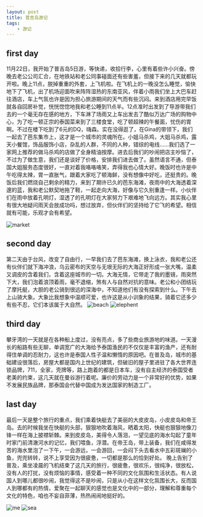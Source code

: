 ```yaml
---
layout: post
title: 普吉岛游记
tags:
    - 游记
---
```




## first day

  11月22日，我开始了普吉岛5日游，等快递，收拾行李，心里有着些许小兴奋。傍晚去老公公司汇合，在地铁站和老公同事碰面还有些害羞，但接下来的几天就都玩开啦。晚上11点，脱掉重重的外套，上飞机啦。在飞机上的一晚没怎么睡觉，愉快地下了飞机，出了机场迎面吹来阵阵湿热的东南亚风，伴着小雨我们坐上大巴车赶往酒店，车上气氛也许是因为担心旅游期间的天气而有些沉闷。来到酒店用完早饭就各自回房补觉，恍恍惚惚地我和老公睡到11点半。12点准时出发到了导游带我们去的一个毫无存在感的地方，下车淋了场雨又上车出发去了酷似万达广场的购物中心，为了吃一顿正宗的泰国菜来到了三楼食堂，吃了顿超辣的午餐面，忧伤的胃啊。不过在楼下吃到了6元的DQ，嗨森。实在没得逛了，在Gina的带领下，我们一起去了芭东集市上，这才是一个城市的灵魂所在。小姐马杀鸡，大姐马杀鸡，露天小餐馆，饰品服饰小店，杂乱的人群，不同的人种，错综的电线……我们选了一家网上推荐的做马杀鸡的店做了全身精油按摩。进去后我们的吵闹把店主吵恼了，不过为了做生意，我们还是谈好了价格，安排我们进去做了。虽然语言不通，但泰国大姐服务态度很好，一直对着我咯咯咯笑，弄得我也心情大好。晚饭时也许是中午吃得太辣，胃一直胀气，跟着大家吃了顿海鲜，没有想像中好吃，还挺贵的。晚饭后我们燃烧自己剩余的精力，来到了期许已久的芭东海滩，夜雨中的大海透着深邃的蓝，我和老公默契地拖了鞋，一起走向大海，好像与它久别重逢一样。小伙伴们在雨中放着孔明灯，湿透了的孔明灯在大家努力下艰难地飞向远方。其实我心里有很大地疑问雨天会放成功吗，想过放弃，但伙伴们的坚持给了它飞的希望。相信就有可能，乐观才会有希望。
 
  ![market](http://cindyawu.qiniudn.com/market.jpg)

## second day

  第二天由于台风，改变了自由行，一早我们去了芭东海滩，换上泳衣，我和老公还有伙伴们就下海冲浪，乌云密布的天空与无垠无际的大海正好形成一张大嘴，温柔又调皮的含着我们，含着这座城市的一切。大海无情，它带走了我的墨镜，雨突然下大，我们泡着浪顶着雨，毫不退缩，煞有人与自然对抗的意味。老公和小团结玩了摩托艇，大胆的老公骑到很远的深海中，不知道他们有没有探索到什么。下午去上山骑大象。大象比我想象中温顺可爱，也许这是从小训象的结果，骑着它还多少有些不忍，它们本该属于大自然。
    ![beach](http://cindyawu.qiniudn.com/beach.jpg)
      ![elephent](http://cindyawu.qiniudn.com/elphent.jpg)
  
## third day

  攀牙湾的一天就是在各种船上度过，没有亮点，多了些商业旅游地的味道。一天漫长的船路有些无聊，单调宽广的大海给予泰国渔民的不仅仅是丰富的渔产，还有耐得住单调的忍耐力，这也许是泰国人性子温和懒惰的原因吧。在普及岛，城市的基础建设很落后，房屋大都是国内上世纪的建筑，但破旧的屋子里进驻了各大世界连锁品牌，711，全家，壳牌等，路上跑着的都是日本车，没有自主经济的泰国受者老美的约束，这几天就在曼谷游行着呢。廉价的劳动力是一个非常好的优势，如果不发展民族品牌，那泰国会代替中国成为发达国家的制造工厂。
  
## last day

  最后一天是整个旅行的重点，我们乘着快艇去了美丽的大皮皮岛，小皮皮岛和帝王岛。去的时候我坐在快艇的头部，狠狠地吹着海风，晒着太阳，快艇也狠狠地像刀锋一样在海上披襟斩棘。来到皮皮岛，美得令人落泪，一望见底的海水勾起了童年时家门前清澈河水的记忆，我们喂鱼，浮潜。在帝王岛，带上装备，我们在咸得发苦的海水里泡了一下午，一会游远，一会游回，一会闷下头去看水中五彩斑斓的小鱼，兜兜转转，说不上享受因为很疲惫，一切都是那么的恰到好处。
    晚上告别了普及，乘坐凌晨的飞机结束了这几天的旅行，很疲惫，很欢乐，很纯净，很放松，没有人的打扰，没有烦恼的事情，感受着一种不同的文化氛围和生活状态。有人说国人到哪儿都很吵闹，我觉得这不是吵闹，只是从小在这样文化氛围长大，反而国人到哪都有的热情，爱聚在一起聊天的感觉也是文化中的一部分，理解和尊重每个文化的特色，咱也不妄自菲薄，热热闹闹地挺好的。

  ![me](http://cindyawu.qiniudn.com/me.jpg)
    ![sea](http://cindyawu.qiniudn.com/sea.jpg)



